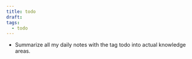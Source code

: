 ```yaml
---
title: todo
draft: 
tags:
  - todo
---
```

- Summarize all my daily notes with the tag todo into actual knowledge areas.
